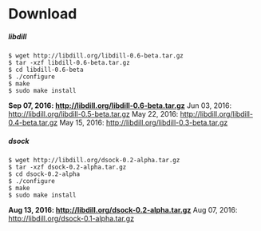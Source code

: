 
# Download

##### libdill

```
$ wget http://libdill.org/libdill-0.6-beta.tar.gz
$ tar -xzf libdill-0.6-beta.tar.gz 
$ cd libdill-0.6-beta
$ ./configure
$ make
$ sudo make install
```

**Sep 07, 2016: <http://libdill.org/libdill-0.6-beta.tar.gz>**
Jun 03, 2016: <http://libdill.org/libdill-0.5-beta.tar.gz>
May 22, 2016: <http://libdill.org/libdill-0.4-beta.tar.gz>
May 15, 2016: <http://libdill.org/libdill-0.3-beta.tar.gz>

##### dsock

```
$ wget http://libdill.org/dsock-0.2-alpha.tar.gz
$ tar -xzf dsock-0.2-alpha.tar.gz 
$ cd dsock-0.2-alpha
$ ./configure
$ make
$ sudo make install
```

**Aug 13, 2016: <http://libdill.org/dsock-0.2-alpha.tar.gz>**
Aug 07, 2016: <http://libdill.org/dsock-0.1-alpha.tar.gz>

